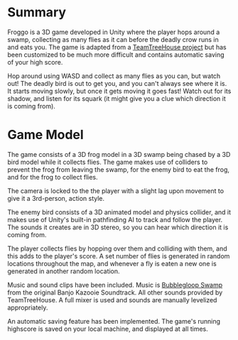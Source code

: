 # Summary
Froggo is a 3D game developed in Unity where the player
hops around a swamp, collecting as many flies as it can before
the deadly crow runs in and eats you. The game is adapted
from a [TeamTreeHouse project](https://teamtreehouse.com/library/how-to-make-a-video-game-2)
but has been customized to be much more difficult and contains
automatic saving of your high score.

Hop around using WASD and collect as many flies as you can,
but watch out!
The deadly bird is out to get you, and you can't always see where it is.
It starts moving slowly, but once it gets moving it goes fast!
Watch out for its shadow, and listen for its squark
(it might give you a clue which direction it is
coming from).

# Game Model
The game consists of a 3D frog model in a 3D swamp being
chased by a 3D bird model while it collects flies.
The game makes use of colliders
to prevent the frog from leaving the swamp, for the enemy
bird to eat the frog, and for the frog to collect flies.

The camera is locked to the the player with a slight lag upon
movement to give it a 3rd-person, action style.

The enemy bird consists of a 3D animated model and physics collider, 
and it makes use of Unity's built-in pathfinding
AI to track and follow the player. The sounds it creates are in
3D stereo, so you can hear which direction it is coming from.

The player collects flies by hopping over them and colliding
with them, and this adds to the player's score. A set number
of flies is generated in random locations throughout the map, 
and whenever a fly is eaten a new one is generated in
another random location.

Music and sound clips have been included. Music is 
[Bubblegloop Swamp](https://www.youtube.com/watch?v=T9m26h0_Jxo)
from the original Banjo Kazooie Soundtrack. All other sounds
provided by TeamTreeHouse. A full mixer is used and sounds
are manually levelized appropriately.

An automatic saving feature has been implemented. The game's
running highscore is saved on your local machine, and displayed
at all times.
